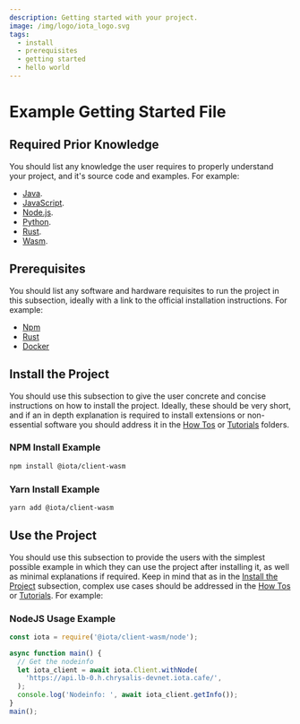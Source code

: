 ```yaml
---
description: Getting started with your project.
image: /img/logo/iota_logo.svg
tags:
  - install
  - prerequisites
  - getting started
  - hello world
---
```


# Example Getting Started File

## Required Prior Knowledge

You should list any knowledge the user requires to properly understand your project, and it's source code and examples.
For example:

- [Java](https://www.java.com/).
- [JavaScript](https://www.w3schools.com/js/).
- [Node.js](https://nodejs.org/en/docs/guides/).
- [Python](https://www.python.org/about/gettingstarted/).
- [Rust](https://www.rust-lang.org/learn/get-started).
- [Wasm](https://webassembly.org/).

## Prerequisites

You should list any software and hardware requisites to run the project in this subsection, ideally with a link to the
official installation instructions. For example:

- [Npm](https://npmjs.com)
- [Rust](https://www.rust-lang.org/tools/install)
- [Docker](https://docs.docker.com/get-docker/)

## Install the Project

You should use this subsection to give the user concrete and concise instructions on how to install the project.
Ideally, these should be very short, and if an in depth explanation is required to install extensions or
non-essential software you should address it in the [How Tos](how_tos.md) or
[Tutorials](tutorials.md) folders.

### NPM Install Example

```bash
npm install @iota/client-wasm
```

### Yarn Install Example

```bash
yarn add @iota/client-wasm
```

## Use the Project

You should use this subsection to provide the users with the simplest possible example in which they can use the project
after installing it, as well as minimal explanations if required. Keep in mind that as in the
[Install the Project](#install-the-project) subsection, complex use cases should be addressed in the
[How Tos](how_tos.md) or [Tutorials](tutorials.md). For example:

### NodeJS Usage Example

```js
const iota = require('@iota/client-wasm/node');

async function main() {
  // Get the nodeinfo
  let iota_client = await iota.Client.withNode(
    'https://api.lb-0.h.chrysalis-devnet.iota.cafe/',
  );
  console.log('Nodeinfo: ', await iota_client.getInfo());
}
main();
```
